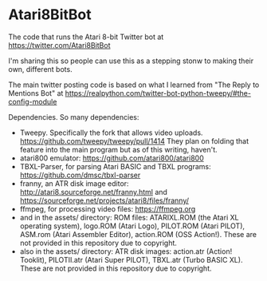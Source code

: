 # Atari8BitBot
The code that runs the Atari 8-bit Twitter bot at https://twitter.com/Atari8BitBot

I'm sharing this so people can use this as a stepping stonw to making their own, different bots.

The main twitter posting code is based on what I learned from "The Reply to Mentions Bot" at https://realpython.com/twitter-bot-python-tweepy/#the-config-module

Dependencies. So many dependencies:
- Tweepy. Specifically the fork that allows video uploads. https://github.com/tweepy/tweepy/pull/1414 They plan on folding that feature into the main program but as of this writing, haven't.
- atari800 emulator: https://github.com/atari800/atari800
- TBXL-Parser, for parsing Atari BASIC and TBXL programs: https://github.com/dmsc/tbxl-parser
- franny, an ATR disk image editor: http://atari8.sourceforge.net/franny.html and https://sourceforge.net/projects/atari8/files/franny/
- ffmpeg, for processing video files: https://ffmpeg.org
- and in the assets/ directory: ROM files: ATARIXL.ROM (the Atari XL operating system), logo.ROM (Atari Logo), PILOT.ROM (Atari PILOT), ASM.rom (Atari Assembler Editor), action.ROM (OSS Action!). These are not provided in this repository due to copyright.
- also in the assets/ directory: ATR disk images: action.atr (Action! Tooklit), PILOTII.atr (Atari Super PILOT), TBXL.atr (Turbo BASIC XL). These are not provided in this repository due to copyright.
